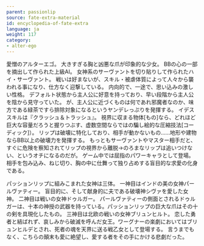 ```yaml
---
parent: passionlip
source: fate-extra-material
id: encyclopedia-of-fate-extra
language: ja
weight: 117
category:
- alter-ego
---
```


愛憎のアルターエゴ。
大きすぎる胸と凶悪な爪が印象的な少女。
BBの心の一部を摘出して作られた上級AI。
女神系のサーヴァントを切り貼りして作られたハイ・サーヴァント。
戦いは好まないが、スキル・被虐体質によって人々から襲われる事になり、仕方なく迎撃している。
内向的で、一途で、思い込みの激しい性格。
デフォルト状態から主人公に好意を持っており、早い段階から主人公を陰から見守っていた。
が、主人公に近づくものは何であれ邪魔者なのか、味方である緑茶ですら排除対象になるというヤンデレっぷりを発揮する。
イデススキルは『クラッシュ＆トラッシュ』。
視界に収まる物体[もの]なら、どれほど巨大な容量だろうと握りつぶす、虚数空間ならではの騙し絵的な圧縮技法[コーディック]）。
リップは破壊に特化しており、相手が動かないもの……地形や建物ならBB以上の破壊力を発揮する。
もっともサーヴァントやマスター相手だと、すぐに危険を察知されてリップの視界から離脱→のろまなリップは追いつけない、というオチになるのだが。
ゲーム中では屈指のパワーキャラとして登場。
相手を包み込み、ねじ切り、胸の中に仕舞って独り占めする盲目的な求愛の化身である。

パッションリップに組みこまれた女神は三体。
一神目はインドの美の女神パールヴァティー。
盲目的に、そして献身的に夫である破壊神シヴァを愛した女神。
二神目は戦いの女神ドゥルガー。
パールヴァティーの側面とされるドゥルガーは、十本の神授の武器を持っている。パッションリップの巨大な爪はその十の剣を具現化したもの。
三神目は北欧の戦いの女神ブリュンヒルト。
恋した勇者と結ばれず、哀しみから破滅を呼んだ女王。ワーグナーの楽劇においてはブリュンヒルデとされ、死者の魂を天界に送る戦乙女として登場する。
言うまでもなく、こちらの顛末も愛に絶望し、愛する者をその手にかける悲劇だった。
